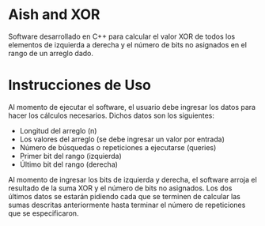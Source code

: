 # Aish and XOR

Software desarrollado en C++ para calcular el valor XOR de todos los elementos de izquierda a derecha y el número de bits no asignados en el rango de un arreglo dado.


# Instrucciones de Uso
Al momento de ejecutar el software, el usuario debe ingresar los datos para hacer los cálculos necesarios. Dichos datos son los siguientes:
* Longitud del arreglo (n)
* Los valores del arreglo (se debe ingresar un valor por entrada)
* Número de búsquedas o repeticiones a ejecutarse (queries)
* Primer bit del rango (izquierda)
* Último bit del rango (derecha)

Al momento de ingresar los bits de izquierda y derecha, el software arroja el resultado de la suma XOR y el número de bits no asignados.
Los dos últimos datos se estarán pidiendo cada que se terminen de calcular las sumas descritas anteriormente hasta terminar el número de repeticiones que se especificaron.
